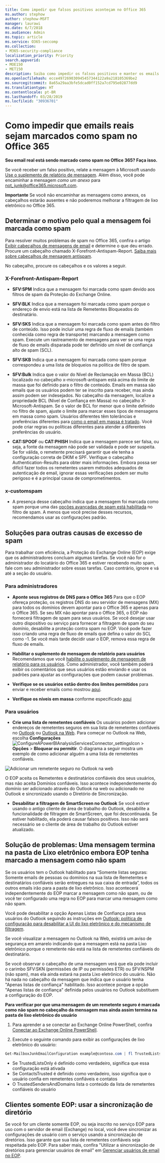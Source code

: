 ```yaml
---
title: Como impedir que falsos positivos aconteçam no Office 365
ms.author: stephow
author: stephow-MSFT
manager: laurawi
ms.date: 6/7/2018
ms.audience: Admin
ms.topic: article
ms.service: O365-seccomp
ms.collection:
- M365-security-compliance
localization_priority: Priority
search.appverid:
- MOE150
- MET150
description: Saiba como impedir os falsos positivos e manter os emails livres de lixo eletrônico no Office 365.
ms.openlocfilehash: ecce497269030945457344122a9a218105369be2
ms.sourcegitcommit: 8a65a29aa3bfe5dcad0ff152a7cd795e02877dd9
ms.translationtype: HT
ms.contentlocale: pt-BR
ms.lasthandoff: 03/28/2019
ms.locfileid: "30936701"
---
```

# <a name="how-to-prevent-real-email-from-being-marked-as-spam-in-office-365"></a>Como impedir que emails reais sejam marcados como spam no Office 365

 **Seu email real está sendo marcado como spam no Office 365? Faça isso.**
  
Se você receber um falso positivo, relate a mensagem à Microsoft usando [Use o suplemento de relatório de mensagem](https://support.office.com/article/b5caa9f1-cdf3-4443-af8c-ff724ea719d2). Além disso, você pode encaminhar a mensagem *como um anexo* para not_junk@office365.microsoft.com.

**Importante** Se você não encaminhar as mensagens como anexos, os cabeçalhos estarão ausentes e não poderemos melhorar a filtragem de lixo eletrônico no Office 365.
    
## <a name="determine-the-reason-why-the-message-was-marked-as-spam"></a>Determinar o motivo pelo qual a mensagem foi marcada como spam

Para resolver muitos problemas de spam no Office 365, confira o artigo [Exibir cabeçalhos de mensagens de email](https://support.office.com/article/cd039382-dc6e-4264-ac74-c048563d212c) e determine o que deu errado. Procure um cabeçalho chamado X-Forefront-Antispam-Report. [Saiba mais sobre cabeçalhos de mensagem antispam](https://technet.microsoft.com/library/dn205071%28v=exchg.150%29.aspx).
  
No cabeçalho, procure os cabeçalhos e os valores a seguir.
  
### <a name="x-forefront-antispam-report"></a>X-Forefront-Antispam-Report

- **SFV:SPM** Indica que a mensagem foi marcada como spam devido aos filtros de spam da Proteção do Exchange Online. 

- **SFV:BLK** Indica que a mensagem foi marcada como spam porque o endereço de envio está na lista de Remetentes Bloqueados do destinatário. 
    
- **SFV:SKS** Indica que a mensagem foi marcada como spam antes do filtro de conteúdo. Isso pode incluir uma regra de fluxo de emails (também conhecida como regra de transporte) marcando a mensagem como spam. Execute um rastreamento de mensagens para ver se uma regra de fluxo de emails disparada pode ter definido um nível de confiança alto de spam (SCL). 
    
- **SFV:SKB** Indica que a mensagem foi marcada como spam porque correspondeu a uma lista de bloqueios na política de filtro de spam. 
    
- **SFV:Bulk** Indica que o valor do Nível de Reclamação em Massa (BCL) localizado no cabeçalho x-microsoft-antispam está acima do limite de massa que foi definido para o filtro de conteúdo. Emails em massa são emails que os usuários podem ter se inscrito para receber, mas ainda assim podem ser indesejados. No cabeçalho da mensagem, localize a propriedade BCL (Nível de Confiança em Massa) no cabeçalho X-Microsoft-Antispam. Se o valor de BCL for menor que o limite definido no filtro de spam, ajuste o limite para marcar esses tipos de mensagens em massa como spam. Usuários diferentes têm tolerâncias e preferências diferentes para [como o email em massa é tratado](https://docs.microsoft.com/pt-BR/office365/SecurityCompliance/bulk-complaint-level-values). Você pode criar regras ou políticas diferentes para atender a diferentes preferências do usuário.
    
- **CAT:SPOOF** ou **CAT:PHISH** Indica que a mensagem parece ser falsa, ou seja, a fonte da mensagem não pode ser validada e pode ser suspeita. Se for válida, o remetente precisará garantir que ele tenha a configuração correta de DKIM e SPF. Verifique o cabeçalho Authentication-Results para obter mais informações. Embora possa ser difícil fazer todos os remetentes usarem métodos adequados de autenticação de email, ignorar essas verificações podem ser muito perigoso e é a principal causa de comprometimentos. 
    
### <a name="x-customspam"></a>x-customspam

- A presença desse cabeçalho indica que a mensagem foi marcada como spam porque uma das [opções avançadas de spam está habilitada](https://technet.microsoft.com/library/jj200750%28v=exchg.150%29.aspx) no filtro de spam. A menos que você precise desses recursos, recomendamos usar as configurações padrão. 
    
## <a name="solutions-to-additional-causes-of-too-much-spam"></a>Soluções para outras causas de excesso de spam

Para trabalhar com eficiência, a Proteção do Exchange Online (EOP) exige que os administradores concluam algumas tarefas. Se você não for o administrador do locatário do Office 365 e estiver recebendo muito spam, fale com seu administrador sobre essas tarefas. Caso contrário, ignore e vá até a seção do usuário.
  
### <a name="for-admins"></a>Para administradores

- **Aponte seus registros de DNS para o Office 365** Para que o EOP ofereça proteção, os registros DNS do seu servidor de mensagens (MX) para todos os domínios devem apontar para o Office 365 e apenas para o Office 365. Se seu MX não apontar para o Office 365, o EOP não fornecerá filtragem de spam para seus usuários. Se você desejar usar outro dispositivo ou serviço para fornecer a filtragem de spam do seu domínio, desabilite a proteção contra spam no EOP. Você pode fazer isso criando uma regra de fluxo de emails que defina o valor do SCL como -1. Se você mais tarde decidir usar o EOP, remova essa regra de fluxo de emails. 
    
- **Habilitar o suplemento de mensagem de relatório para usuários** Recomendamos que você [habilite o suplemento de mensagem de relatório para os usuários](enable-the-report-message-add-in.md). Como administrador, você também poderá exibir os comentários que seus usuários estão enviando e usar os padrões para ajustar as configurações que podem causar problemas. 

- **Verifique se os usuários estão dentro dos limites permitidos** para enviar e receber emails como mostrou [aqui](https://docs.microsoft.com/pt-BR/office365/servicedescriptions/exchange-online-service-description/exchange-online-limits).

 - **Verifique os níveis em massa** conforme especificado [aqui](bulk-complaint-level-values.md)
    
### <a name="for-users"></a>Para usuários
    
- **Crie uma lista de remetentes confiáveis** Os usuários podem adicionar endereços de remetentes seguros em sua lista de remetentes confiáveis no [Outlook](https://go.microsoft.com/fwlink/p/?LinkId=270065) ou [Outlook na Web](https://go.microsoft.com/fwlink/p/?LinkId=294862). Para começar no Outlook na Web, escolha **Configurações**![ConfigureAPowerBIAnalysisServicesConnector_settingsIcon](media/24bd5467-c8d2-4936-9c37-a179bd0e21ec.png) \> **Opções** \> **Bloquear ou permitir**. O diagrama a seguir mostra um exemplo de como adicionar alguém a uma lista de remetentes confiáveis.
  
![Adicionar um remetente seguro no Outlook na web](media/8de6b24e-429e-4e8f-8ce8-53ba659cbfcb.png)
  
O EOP aceita os Remetentes e destinatários confiáveis dos seus usuários, mas não aceita Domínios confiáveis. Isso acontece independentemente do domínio ser adicionado através do Outlook na web ou adicionado no Outlook e sincronizado usando o Diretório de Sincronização.

- **Desabilitar a filtragem de SmartScreen no Outlook** Se você estiver usando o antigo cliente de área de trabalho do Outlook, desabilite a funcionalidade de filtragem de SmartScreen, que foi descontinuada. Se estiver habilitado, ela poderá causar falsos positivos. Isso não será necessário se o cliente de área de trabalho do Outlook estiver atualizado.

## <a name="troubleshooting-a-message-ends-up-in-the-junk-folder-even-though-eop-marked-the-message-as-non-spam"></a>Solução de problemas: Uma mensagem termina na pasta de Lixo eletrônico embora EOP tenha marcado a mensagem como não spam


Se os usuários tem o Outlook habilitado para “Somente listas seguras: Somente emails de pessoas ou domínios na sua lista de Remetentes e destinatários confiáveis serão entregues na sua caixa de entrada”, todos os outros emails irão para a pasta de lixo eletrônico. Isso acontecerá independentemente do EOP marcar a mensagem como não spam, ou de você ter configurado uma regra no EOP para marcar uma mensagem como não spam.
  
Você pode desabilitar a opção Apenas Listas de Confiança para seus usuários do Outlook seguindo as instruções em [Outlook: política de configuração para desabilitar a UI do lixo eletrônico e do mecanismo de filtragem](https://support.microsoft.com/pt-BR/kb/2180568).
  
Se você visualizar a mensagem no Outlook na Web, existirá um aviso de segurança em amarelo indicando que a mensagem está na pasta Lixo eletrônico porque o remetente não está na lista de remetentes confiáveis do destinatário.
  
Se você observar o cabeçalho de uma mensagem verá que ela pode incluir o carimbo SFV:SKN  (permissões de IP ou permissões ETR) ou SFV:NSPM (não spam), mas ela ainda estará na pasta Lixo eletrônico do usuário. Não há nada no cabeçalho da mensagem que indica que o usuário tenha  "Apenas listas de confiança" habilitado. Isso acontece porque a opção "Apenas listas de confiança" definida pelos usuários no Outlook substituem a configuração do EOP. 
  
 **Para verificar por que uma mensagem de um remetente seguro é marcada como não spam no cabeçalho da mensagem mas ainda assim termina na pasta de lixo eletrônico do usuário**
  
1. Para aprender a se conectar ao Exchange Online PowerShell, confira [Conectar ao Exchange Online PowerShell](https://go.microsoft.com/fwlink/p/?LinkId=396554). 
    
2. Execute o seguinte comando para exibir as configurações de lixo eletrônico do usuário:
    
  ```Powershell
  Get-MailboxJunkEmailConfiguration example@contoso.com | fl TrustedListsOnly,ContactsTrusted,TrustedSendersAndDomains
  ```

- Se TrustedListsOnly é definido como verdadeiro, significa que essa configuração está ativada
- Se ContactsTrusted é definido como verdadeiro, isso significa que o usuário confia em remetentes confiáveis e contatos
- O TrustedSendersAndDomains lista o conteúdo da lista de remetentes confiáveis do usuário


## <a name="eop-only-customers-use-directory-synchronization"></a>Clientes somente EOP: usar a sincronização de diretório

Se você for um cliente somente EOP, ou seja inscrito no serviço EOP para uso com o servidor de email (Exchange) no local, você deve sincronizar as configurações de usuário com o serviço usando a sincronização de diretórios. Isso garante que sua lista de remetentes confiáveis seja respeitada pelo EOP. Para saber mais, confira "Utilizar a sincronização de diretórios para gerenciar usuários de email" em [Gerenciar usuários de email no EOP](https://go.microsoft.com/fwlink/?LinkId=534098).
